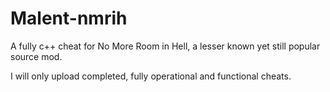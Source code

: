 # Malent-nmrih
A fully c++ cheat for No More Room in Hell, a lesser known yet still popular source mod. 

I will only upload completed, fully operational and functional cheats.
